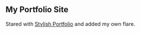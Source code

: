 ## My Portfolio Site

Stared with [Stylish Portfolio](http://startbootstrap.com/template-overviews/stylish-portfolio/) and added my own flare.
